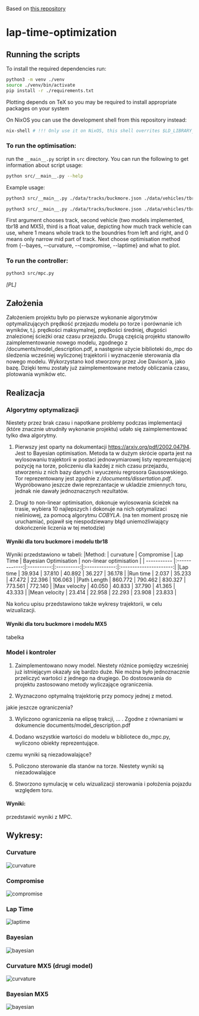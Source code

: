 Based on [this repository](https://github.com/joedavison17/dissertation/)
# lap-time-optimization

## Running the scripts
To install the required dependencies run:
```bash
python3 -m venv ./venv
source ./venv/bin/activate
pip install -r ./requirements.txt
```

Plotting depends on TeX so you may be required to install appropriate packages on your system

On NixOS you can use the development shell from this repository instead:
```bash
nix-shell # !!! Only use it on NixOS, this shell overrites $LD_LIBRARY_PATH which may break other systems
```

### To run the optimisation:
run the `__main__.py` script in `src` directory. You can run the following to get information about script usage:
```bash
python src/__main__.py --help
```
Example usage:
```bash
python3 src/__main__.py ./data/tracks/buckmore.json ./data/vehicles/tbr18.json  0.8 --nonlinear --plot-all
```
```bash
python3 src/__main__.py ./data/tracks/buckmore.json ./data/vehicles/tbr18.json 0.8 --bayes --plot-all
```
First argument chooses track, second vehicle (two models implemented, tbr18 and MX5), third is a float value, depicting how much track 
wehicle can use, where 1 means whole track to the boundries from left and right, and 0 means only narrow mid part of track. Next choose optimisation method from {--bayes, --curvature, --compromise, --laptime} and what to plot. 

### To run the controller:
```bash
python3 src/mpc.py
```

*\[PL\]*
## Założenia

Założeniem projektu było po pierwsze wykonanie algorytmów optymalizujących prędkość przejazdu modelu po torze i porównanie ich wyników, t.j.
prędkości maksymalnej, prędkości średniej, długości znalezionej ścieżki oraz czasu przejazdu. Drugą częścią projektu stanowiło zaimplementowanie nowego modelu, zgodnego z /documents/model_description.pdf, a następnie użycie biblioteki do_mpc do śledzenia wcześniej wyliczonej trajektorii i wyznaczenie sterowania dla nowego modelu. Wykorzystano kod stworzony przez 
Joe Davison'a, jako bazę. Dzięki temu zostały już zaimplementowane metody obliczania czasu, plotowania wyników etc.  

## Realizacja
### Algorytmy optymalizacji
Niestety przez brak czasu i napotkane problemy podczas implementacji (które znacznie utrudniły wykonanie projektu)
udało się zaimplementować tylko dwa algorytmy.
1. Pierwszy jest oparty na dokumentacji https://arxiv.org/pdf/2002.04794. 
Jest to Bayesian optimisation. 
Metoda ta w dużym skrócie oparta jest na wylosowaniu trajektorii w postaci jednowymiarowej listy reprezentującej pozycję na torze, 
policzeniu dla każdej z nich czasu przejazdu, stworzeniu z nich bazy danych i
wyuczeniu regrosora Gaussowskiego. Tor reprezentowany jest zgodnie z */documents/dissertation.pdf*. 
Wypróbowano jeszcze dwie reprezantacje w ukladzie zmiennych toru, jednak nie dawały jednoznacznych rezultatów. 

2. Drugi to non-linear optimisation, dokonuje wylosowania ścieżek na trasie, wybiera 10 najlepszych i dokonuje na nich optymalizaci nieliniowej, 
za pomocą algorytmu *COBYLA*. (na ten moment proszę nie uruchamiać, pojawił się niespodziewany błąd uniemożliwiający dokończenie liczenia w tej metodzie)

#### Wyniki dla toru buckmore i modelu tbr18
Wyniki przedstawiono w tabeli: 
|Method:       |   curvature   | Compromise | Lap Time | Bayesian Optimisation |  non-linear optimisation |
| ----------- |:-------------:|:----------:|:----------:|:-------------:|:----------------------:|
|Lap time      |     39.934    |   37.810  |   40.892    |     36.227    |           36.178      |
|Run time      |     2.037     |   35.233  |   47.472    |     22.396    |           106.063     |
|Path Length   |     860.772   |   790.462 |   830.327   |     773.561   |           772.140     |
|Max velocity  |     40.050    |   40.833  |   37.790    |     41.365    |           43.333      |
|Mean velocity |     23.414    |   22.958  |   22.293    |     23.908    |           23.833      |

Na końcu upisu przedstawiono także wykresy trajektorii, w celu wizualizacji. 

#### Wyniki dla toru buckmore i modelu MX5
<!-- TODO --> tabelka

### Model i kontroler

1. Zaimplementowano nowy model. Niestety różnice pomiędzy wcześniej już istniejącym okazały się bardzo duże. Nie można było jednoznacznie przeliczyć wartości z jednego na drugiego. Do dostosowania do projektu zastosowano metody wyliczające ograniczenia. 

2. Wyznaczono optymalną trajektorię przy pomocy jednej z metod.

<!-- TODO --> jakie jeszcze ograniczenia?
3. Wyliczono ograniczenia na elipsę trakcji, ... . Zgodne z równaniami w dokumencie documents/model_description.pdf

4. Dodano wszystkie wartości do modelu w bibliotece do_mpc.py, wyliczono obiekty reprezentujące. 

<!-- TODO --> czemu wyniki są niezadowalające?
5. Policzono sterowanie dla stanów na torze. Niestety wyniki są niezadowalające

6. Stworzono symulację w celu wizualizacji sterowania i położenia pojazdu względem toru. 

#### Wyniki:

<!-- TODO --> przedstawić wyniki z MPC.




## Wykresy:
### Curvature
![curvature](./data/plots/buckmore/tbr18/curvature/trajectory.png)
### Compromise
![compromise](./data/plots/buckmore/tbr18/compromise/trajectory.png)
### Lap Time
![laptime](./data/plots/buckmore/tbr18/laptime/trajectory.png)
### Bayesian
![bayesian](./data/plots/buckmore/tbr18/bayesian/trajectory.png)
<!-- ### Non-linear
![nonlinear](./data/plots/buckmore/nonlinear/trajectory.png) -->

### Curvature MX5 (drugi model)
![curvature](./data/plots/buckmore/MX-5/compromise/trajectory.png)
### Bayesian MX5
![bayesian](./data/plots/buckmore/MX-5/bayesian/trajectory.png)
